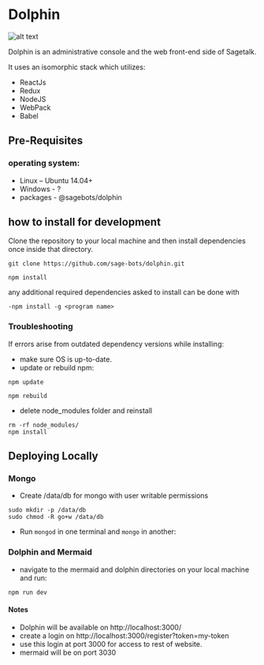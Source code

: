# Dolphin

![alt text](https://vdk.colornumbers.ru/wa-data/public/shop/products/48/17/11748/images/8080/8080.900.jpg "Dolphin")

Dolphin is an administrative console and the web front-end side of Sagetalk.

It uses an isomorphic stack which utilizes:
- ReactJs
- Redux
- NodeJS
- WebPack
- Babel

## Pre-Requisites
### operating system:
- Linux – Ubuntu 14.04+
- Windows - ? 
- packages - @sagebots/dolphin

## how to install for development
Clone the repository to your local machine and then install dependencies once inside that directory. 
```shell
git clone https://github.com/sage-bots/dolphin.git
```
```shell
npm install
```

any additional required dependencies asked to install can be done with 

```shell
-npm install -g <program name>
```

### Troubleshooting 
If errors arise from outdated dependency versions while installing:
- make sure OS is up-to-date.
- update or rebuild npm:
```shell
npm update
```
```shell
npm rebuild
```
- delete node_modules folder and reinstall
```shell
rm -rf node_modules/
npm install
```

## Deploying Locally
### Mongo
- Create /data/db for mongo with user writable permissions
```shell
sudo mkdir -p /data/db
sudo chmod -R go+w /data/db
```
- Run `mongod` in one terminal and `mongo` in another:

### Dolphin and Mermaid
- navigate to the mermaid and dolphin directories on your local machine and run: 
```shell
npm run dev
```
#### Notes
-  Dolphin will be available on http://localhost:3000/
- create a login on http://localhost:3000/register?token=my-token
- use this login at port 3000 for access to rest of website. 
- mermaid will be on port 3030



